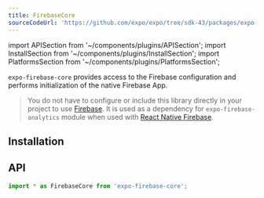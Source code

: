 ```yaml
---
title: FirebaseCore
sourceCodeUrl: 'https://github.com/expo/expo/tree/sdk-43/packages/expo-firebase-core'
---
```


import APISection from '~/components/plugins/APISection';
import InstallSection from '~/components/plugins/InstallSection';
import PlatformsSection from '~/components/plugins/PlatformsSection';

`expo-firebase-core` provides access to the Firebase configuration and performs initialization of the native Firebase App.

> You do not have to configure or include this library directly in your project to use [Firebase](/guides/using-firebase). It is used as a dependency for `expo-firebase-analytics` module when used with [React Native Firebase](/versions/latest/sdk/firebase-analytics/#with-native-firebase-sdk).

<PlatformsSection android emulator ios simulator web />

## Installation

<APIInstallSection />

## API

```js
import * as FirebaseCore from 'expo-firebase-core';
```

<APISection packageName="expo-firebase-core" apiName="FirebaseCore" />
